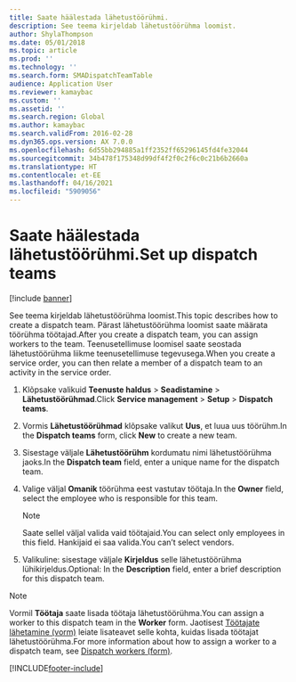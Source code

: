 ```yaml
---
title: Saate häälestada lähetustöörühmi.
description: See teema kirjeldab lähetustöörühma loomist.
author: ShylaThompson
ms.date: 05/01/2018
ms.topic: article
ms.prod: ''
ms.technology: ''
ms.search.form: SMADispatchTeamTable
audience: Application User
ms.reviewer: kamaybac
ms.custom: ''
ms.assetid: ''
ms.search.region: Global
ms.author: kamaybac
ms.search.validFrom: 2016-02-28
ms.dyn365.ops.version: AX 7.0.0
ms.openlocfilehash: 6d55bb294885a1ff2352ff65296145fd4fe32044
ms.sourcegitcommit: 34b478f175348d99df4f2f0c2f6c0c21b6b2660a
ms.translationtype: HT
ms.contentlocale: et-EE
ms.lasthandoff: 04/16/2021
ms.locfileid: "5909056"
---
```

# <a name="set-up-dispatch-teams"></a><span data-ttu-id="fd2d4-103">Saate häälestada lähetustöörühmi.</span><span class="sxs-lookup"><span data-stu-id="fd2d4-103">Set up dispatch teams</span></span> 

[!include [banner](../includes/banner.md)]


<span data-ttu-id="fd2d4-104">See teema kirjeldab lähetustöörühma loomist.</span><span class="sxs-lookup"><span data-stu-id="fd2d4-104">This topic describes how to create a dispatch team.</span></span> <span data-ttu-id="fd2d4-105">Pärast lähetustöörühma loomist saate määrata töörühma töötajad.</span><span class="sxs-lookup"><span data-stu-id="fd2d4-105">After you create a dispatch team, you can assign workers to the team.</span></span> <span data-ttu-id="fd2d4-106">Teenusetellimuse loomisel saate seostada lähetustöörühma liikme teenusetellimuse tegevusega.</span><span class="sxs-lookup"><span data-stu-id="fd2d4-106">When you create a service order, you can then relate a member of a dispatch team to an activity in the service order.</span></span>

1.  <span data-ttu-id="fd2d4-107">Klõpsake valikuid **Teenuste haldus** \> **Seadistamine** \> **Lähetustöörühmad**.</span><span class="sxs-lookup"><span data-stu-id="fd2d4-107">Click **Service management** \> **Setup** \> **Dispatch teams**.</span></span>

2.  <span data-ttu-id="fd2d4-108">Vormis **Lähetustöörühmad** klõpsake valikut **Uus**, et luua uus töörühm.</span><span class="sxs-lookup"><span data-stu-id="fd2d4-108">In the **Dispatch teams** form, click **New** to create a new team.</span></span>

3.  <span data-ttu-id="fd2d4-109">Sisestage väljale **Lähetustöörühm** kordumatu nimi lähetustöörühma jaoks.</span><span class="sxs-lookup"><span data-stu-id="fd2d4-109">In the **Dispatch team** field, enter a unique name for the dispatch team.</span></span>

4.  <span data-ttu-id="fd2d4-110">Valige väljal **Omanik** töörühma eest vastutav töötaja.</span><span class="sxs-lookup"><span data-stu-id="fd2d4-110">In the **Owner** field, select the employee who is responsible for this team.</span></span>
    

    > [!NOTE]
    > <P><span data-ttu-id="fd2d4-111">Saate sellel väljal valida vaid töötajaid.</span><span class="sxs-lookup"><span data-stu-id="fd2d4-111">You can select only employees in this field.</span></span> <span data-ttu-id="fd2d4-112">Hankijaid ei saa valida.</span><span class="sxs-lookup"><span data-stu-id="fd2d4-112">You can’t select vendors.</span></span></P>



5.  <span data-ttu-id="fd2d4-113">Valikuline: sisestage väljale **Kirjeldus** selle lähetustöörühma lühikirjeldus.</span><span class="sxs-lookup"><span data-stu-id="fd2d4-113">Optional: In the **Description** field, enter a brief description for this dispatch team.</span></span>


> [!NOTE]
> <P><span data-ttu-id="fd2d4-114">Vormil <STRONG>Töötaja</STRONG> saate lisada töötaja lähetustöörühma.</span><span class="sxs-lookup"><span data-stu-id="fd2d4-114">You can assign a worker to this dispatch team in the <STRONG>Worker</STRONG> form.</span></span> <span data-ttu-id="fd2d4-115">Jaotisest <A href="/dynamicsax-2012//dispatch-workers-form">Töötajate lähetamine (vorm)</A> leiate lisateavet selle kohta, kuidas lisada töötajat lähetustöörühma.</span><span class="sxs-lookup"><span data-stu-id="fd2d4-115">For more information about how to assign a worker to a dispatch team, see <A href="/dynamicsax-2012//dispatch-workers-form">Dispatch workers (form)</A>.</span></span></P>





[!INCLUDE[footer-include](../../includes/footer-banner.md)]